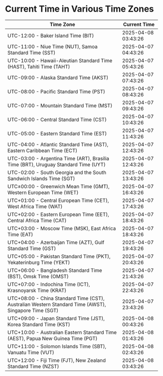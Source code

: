 # Current Time in Various Time Zones

| Time Zone | Current Time |
|-----------|--------------|
| UTC-12:00 - Baker Island Time (BIT) | 2025-04-08 03:43:26 |
| UTC-11:00 - Niue Time (NUT), Samoa Standard Time (SST) | 2025-04-07 04:43:26 |
| UTC-10:00 - Hawaii-Aleutian Standard Time (HAST), Tahiti Time (TAHT) | 2025-04-07 05:43:26 |
| UTC-09:00 - Alaska Standard Time (AKST) | 2025-04-07 07:43:26 |
| UTC-08:00 - Pacific Standard Time (PST) | 2025-04-07 08:43:26 |
| UTC-07:00 - Mountain Standard Time (MST) | 2025-04-07 09:43:26 |
| UTC-06:00 - Central Standard Time (CST) | 2025-04-07 10:43:26 |
| UTC-05:00 - Eastern Standard Time (EST) | 2025-04-07 11:43:26 |
| UTC-04:00 - Atlantic Standard Time (AST), Eastern Caribbean Time (ECT) | 2025-04-07 12:43:26 |
| UTC-03:00 - Argentina Time (ART), Brasília Time (BRT), Uruguay Standard Time (UYT) | 2025-04-07 12:43:26 |
| UTC-02:00 - South Georgia and the South Sandwich Islands Time (SGT) | 2025-04-07 13:43:26 |
| UTC±00:00 - Greenwich Mean Time (GMT), Western European Time (WET) | 2025-04-07 16:43:26 |
| UTC+01:00 - Central European Time (CET), West Africa Time (WAT) | 2025-04-07 17:43:26 |
| UTC+02:00 - Eastern European Time (EET), Central Africa Time (CAT) | 2025-04-07 18:43:26 |
| UTC+03:00 - Moscow Time (MSK), East Africa Time (EAT) | 2025-04-07 18:43:26 |
| UTC+04:00 - Azerbaijan Time (AZT), Gulf Standard Time (GST) | 2025-04-07 19:43:26 |
| UTC+05:00 - Pakistan Standard Time (PKT), Yekaterinburg Time (YEKT) | 2025-04-07 20:43:26 |
| UTC+06:00 - Bangladesh Standard Time (BST), Omsk Time (OMST) | 2025-04-07 21:43:26 |
| UTC+07:00 - Indochina Time (ICT), Krasnoyarsk Time (KRAT) | 2025-04-07 22:43:26 |
| UTC+08:00 - China Standard Time (CST), Australian Western Standard Time (AWST), Singapore Time (SGT) | 2025-04-07 23:43:26 |
| UTC+09:00 - Japan Standard Time (JST), Korea Standard Time (KST) | 2025-04-08 00:43:26 |
| UTC+10:00 - Australian Eastern Standard Time (AEST), Papua New Guinea Time (PGT) | 2025-04-08 01:43:26 |
| UTC+11:00 - Solomon Islands Time (SBT), Vanuatu Time (VUT) | 2025-04-08 02:43:26 |
| UTC+12:00 - Fiji Time (FJT), New Zealand Standard Time (NZST) | 2025-04-08 03:43:26 |

